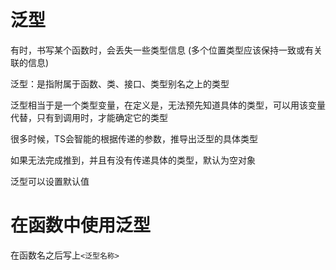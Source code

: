 # 泛型

有时，书写某个函数时，会丢失一些类型信息 (多个位置类型应该保持一致或有关联的信息)


泛型：是指附属于函数、类、接口、类型别名之上的类型

泛型相当于是一个类型变量，在定义是，无法预先知道具体的类型，可以用该变量代替，只有到调用时，才能确定它的类型

很多时候，TS会智能的根据传递的参数，推导出泛型的具体类型

如果无法完成推到，并且有没有传递具体的类型，默认为空对象

泛型可以设置默认值

# 在函数中使用泛型

在函数名之后写上```<泛型名称>```